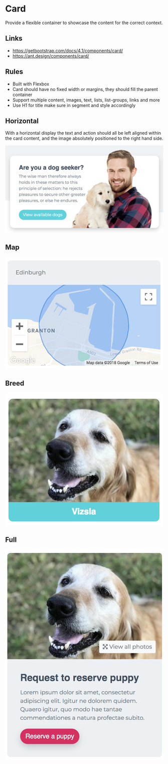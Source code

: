# Card

Provide a flexible container to showcase the content for the correct context.

## Links

- https://getbootstrap.com/docs/4.1/components/card/
- https://ant.design/components/card/

## Rules

- Built with Flexbox
- Card should have no fixed width or margins, they should fill the parent container
- Support multiple content, images, text, lists, list-groups, links and more
- Use H1 for title make sure in segment and style accordingly

## Horizontal

With a horizontal display the text and action should all be left aligned within
the card content, and the image absolutely positioned to the right hand side.

![Horizontal](./__resources__/horizontal.png "Horizontal")

## Map

![Map](./__resources__/map.png "Map")

## Breed

![Breed](./__resources__/breed.png "Breed")

## Full

![Full](./__resources__/full.png "Full")
